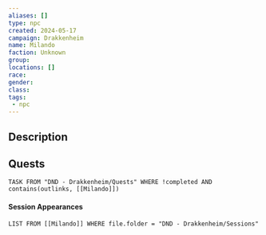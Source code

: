 ```yaml
---
aliases: []
type: npc
created: 2024-05-17
campaign: Drakkenheim
name: Milando
faction: Unknown
group:
locations: []
race:
gender:
class:
tags:
 - npc
---
```


## Description

## Quests
```dataview
TASK FROM "DND - Drakkenheim/Quests" WHERE !completed AND contains(outlinks, [[Milando]]) 
```

#### Session Appearances
```dataview
LIST FROM [[Milando]] WHERE file.folder = "DND - Drakkenheim/Sessions"
```



